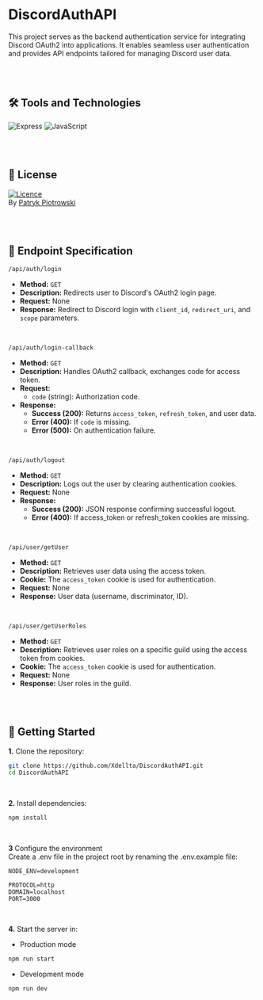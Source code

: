 # DiscordAuthAPI
This project serves as the backend authentication service for integrating Discord OAuth2 into applications. It enables seamless user authentication and provides API endpoints tailored for managing Discord user data.

<br><br>

## 🛠️ Tools and Technologies
![Express](https://img.shields.io/badge/Express%20js-000000?style=for-the-badge&logo=express&logoColor=white)
![JavaScript](https://img.shields.io/badge/JavaScript-F7DF1E?style=for-the-badge&logo=javascript&logoColor=black)

<br><br>

## 📜 License
[![Licence](https://img.shields.io/github/license/Ileriayo/markdown-badges?style=for-the-badge)](./LICENSE)<br>
By [Patryk Piotrowski](https://github.com/Xdellta)

<br><br>

## 📌 Endpoint Specification
```sh
/api/auth/login
```
- **Method:** `GET`
- **Description:** Redirects user to Discord's OAuth2 login page.
- **Request:** None
- **Response:** Redirect to Discord login with `client_id`, `redirect_uri`, and `scope` parameters.
<br>

```sh
/api/auth/login-callback
```
- **Method:** `GET`
- **Description:** Handles OAuth2 callback, exchanges code for access token.
- **Request:**
  - `code` (string): Authorization code.
- **Response:** 
  - **Success (200):** Returns `access_token`, `refresh_token`, and user data.
  - **Error (400):** If `code` is missing.
  - **Error (500):** On authentication failure.
<br>

```sh
/api/auth/logout
```
- **Method:** `GET`
- **Description:** Logs out the user by clearing authentication cookies.
- **Request:** None
- **Response:** 
  - **Success (200):** JSON response confirming successful logout.
  - **Error (400):** If access_token or refresh_token cookies are missing.
<br>

```sh
/api/user/getUser
```
- **Method:** `GET`
- **Description:** Retrieves user data using the access token.
- **Cookie:** The `access_token` cookie is used for authentication.
- **Request:** None
- **Response:** User data (username, discriminator, ID).
<br>

```sh
/api/user/getUserRoles
```
- **Method:** `GET`
- **Description:** Retrieves user roles on a specific guild using the access token from cookies.
- **Cookie:** The `access_token` cookie is used for authentication.
- **Request:** None
- **Response:** User roles in the guild.

<br><br>

## 🚀 Getting Started
**1.** Clone the repository:
```sh
git clone https://github.com/Xdellta/DiscordAuthAPI.git
cd DiscordAuthAPI
```
<br>

**2.** Install dependencies:
```sh
npm install
```
<br>

**3** Configure the environment<br>
Create a .env file in the project root by renaming the .env.example file:
```env
NODE_ENV=development

PROTOCOL=http
DOMAIN=localhost
PORT=3000
```
<br>

**4.** Start the server in:<br>
- Production mode
```sh
npm run start
```
- Development mode
```sh
npm run dev
```